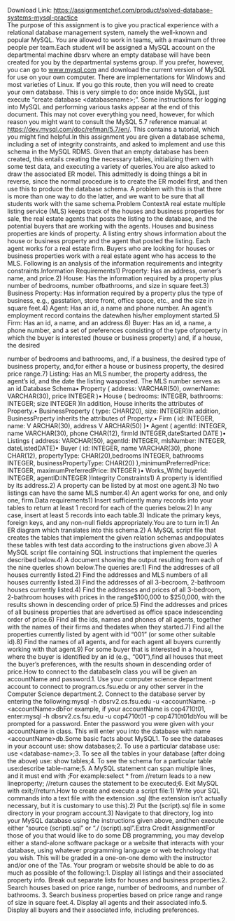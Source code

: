 Download Link: https://assignmentchef.com/product/solved-database-systems-mysql-practice
<br>
The purpose of this assignment is to give you practical experience with a relational database management system, namely the well-known and popular MySQL. You are allowed to work in teams, with a maximum of three people per team.Each student will be assigned a MySQL account on the departmental machine dbsrv where an empty database will have been created for you by the departmental systems group. If you prefer, however, you can go to www.mysql.com and download the current version of MySQL for use on your own computer. There are implementations for Windows and most varieties of Linux. If you go this route, then you will need to create your own database. This is very simple to do: once inside MySQL, just execute “create database &lt;databasename&gt;;”. Some instructions for logging into MySQL and performing various tasks appear at the end of this document. This may not cover everything you need, however, for which reason you might want to consult the MySQL 5.7 reference manual at https://dev.mysql.com/doc/refman/5.7/en/. This contains a tutorial, which you might find helpful.In this assignment you are given a database schema, including a set of integrity constraints, and asked to implement and use this schema in the MySQL RDMS. Given that an empty database has been created, this entails creating the necessary tables, initializing them with some test data, and executing a variety of queries.You are also asked to draw the associated ER model. This admittedly is doing things a bit in reverse, since the normal procedure is to create the ER model first, and then use this to produce the database schema. A problem with this is that there is more than one way to do the latter, and we want to be sure that all students work with the same schema.Problem ContextA real estate multiple listing service (MLS) keeps track of the houses and business properties for sale, the real estate agents that posts the listing to the database, and the potential buyers that are working with the agents. Houses and business properties are kinds of property. A listing entry shows information about the house or business property and the agent that posted the listing. Each agent works for a real estate firm. Buyers who are looking for houses or business properties work with a real estate agent who has access to the MLS. Following is an analysis of the information requirements and integrity constraints.Information Requirements1) Property: Has an address, owner’s name, and price.2) House: Has the information required by a property plus number of bedrooms, number ofbathrooms, and size in square feet.3) Business Property: Has information required by a property plus the type of business, e.g., gasstation, store front, office space, etc., and the size in square feet.4) Agent: Has an id, a name and phone number. An agent’s employment record contains the datewhen his/her employment started.5) Firm: Has an id, a name, and an address.6) Buyer: Has an id, a name, a phone number, and a set of preferences consisting of the type ofproperty in which the buyer is interested (house or business property) and, if a house, the desired

number of bedrooms and bathrooms, and, if a business, the desired type of business property, and,for either a house or business property, the desired price range.7) Listing: Has an MLS number, the property address, the agent’s id, and the date the listing wasposted. The MLS number serves as an id.Database Schema• Property ( address: VARCHAR(50), ownerName: VARCHAR(30), price INTEGER )• House ( bedrooms: INTEGER, bathrooms: INTEGER; size INTEGER )In addition, House inherits the attributes of Property.• BusinessProperty ( type: CHAR(20), size: INTEGER)In addition, BusinessPrperty inherits the attributes of Property.• Firm ( id: INTEGER, name: V ARCHAR(30), address V ARCHAR(50) )• Agent ( agentId: INTEGER, name VARCHAR(30), phone CHAR(12), firmId INTEGER,dateStarted DATE )• Listings ( address: VARCHAR(50), agentId: INTEGER, mlsNumber: INTEGER, dateListedDATE)• Buyer ( id: INTEGER, name VARCHAR(30), phone CHAR(12), propertyType: CHAR(20),bedrooms INTEGER, bathrooms INTEGER, businessPropertyType: CHAR(20) ),minimumPreferredPrice: INTEGER, maximumPreferredPrice: INTEGER )• Works_With( buyerId: INTEGER, agentID:INTEGER )Integrity Constraints1) A property is identified by its address.2) A property can be listed by at most one agent.3) No two listings can have the same MLS number.4) An agent works for one, and only one, firm.Data requirements1) Insert sufficiently many records into your tables to return at least 1 record for each of the queries below.2) In any case, insert at least 5 records into each table.3) Indicate the primary keys, foreign keys, and any non-null fields appropriately.You are to turn in:1) An ER diagram which translates into this schema.2) A MySQL script file that creates the tables that implement the given relation schemas andpopulates these tables with test data according to the instructions given above.3) A MySQL script file containing SQL instructions that implement the queries described below.4) A document showing the output resulting from each of the nine queries shown below.The queries are:1) Find the addresses of all houses currently listed.2) Find the addresses and MLS numbers of all houses currently listed.3) Find the addresses of all 3-becroom, 2-bathroom houses currently listed.4) Find the addresses and prices of all 3-bedroom, 2-bathroom houses with prices in the range$100,000 to $250,000, with the results shown in descending order of price.5) Find the addresses and prices of all business properties that are advertised as office space indescending order of price.6) Find all the ids, names and phones of all agents, together with the names of their firms and thedates when they started.7) Find all the properties currently listed by agent with id “001” (or some other suitable id).8) Find the names of all agents, and for each agent all buyers currently working with that agent.9) For some buyer that is interested in a house, where the buyer is identified by an id (e.g., “001”),find all houses that meet the buyer’s preferences, with the results shown in descending order of price.How to connect to the databaseIn class you will be given an accountName and password.1. Use your computer science department account to connect to program.cs.fsu.edu or any other server in the Computer Science department.2. Connect to the database server by entering the following:mysql -h dbsrv2.cs.fsu.edu -u &lt;accountName. -p &lt;accountName&gt;dbFor example, if your accountName is cop4710t01, enter:mysql -h dbsrv2.cs.fsu.edu -u cop4710t01 -p cop4710t01dbYou will be prompted for a password. Enter the password you were given with your accountName in class. This will enter you into the database with name &lt;accountName&gt;db.Some basic facts about MySQL1. To see the databases in your account use: show databases;2. To use a particular database use: use &lt;database-name&gt;;3. To see all the tables in your database (after doing the above) use: show tables;4. To see the schema for a particular table use:describe table-name;5. A MySQL statement can span multiple lines, and it must end with ;For example:select * from //return leads to a new lineproperty; //return causes the statement to be executed;6. Exit MySQL with exit;//return.How to create and execute a script file:1) Write your SQL commands into a text file with the extension .sql (the extension isn’t actually necessary, but it is customary to use this).2) Put the (script).sql file in some directory in your program account.3) Navigate to that directory, log into your MySQL database using the instructions given above, andthen execute either “source (script).sql” or “./ (script).sql”.Extra Credit AssignmentFor those of you that would like to do some DB programming, you may develop either a stand-alone software package or a website that interacts with your database, using whatever programming language or web technology that you wish. This will be graded in a one-on-one demo with the instructor and/or one of the TAs. Your program or website should be able to do as much as possible of the following:1. Display all listings and their associated property info. Break out separate lists for houses and business properties.2. Search houses based on price range, number of bedrooms, and number of bathrooms. 3. Search business properties based on price range and range of size in square feet.4. Display all agents and their associated info.5. Display all buyers and their associated info, including preferences.